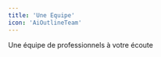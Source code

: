 ```yaml
---
title: 'Une Equipe'
icon: 'AiOutlineTeam'
---
```


Une équipe de professionnels à votre écoute
